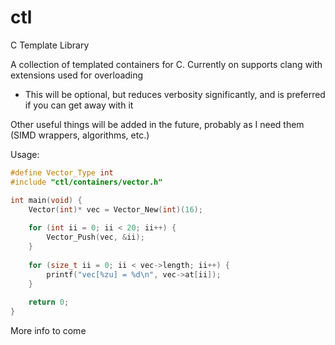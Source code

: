 # ctl
C Template Library

A collection of templated containers for C. Currently on supports clang with extensions used for overloading
* This will be optional, but reduces verbosity significantly, and is preferred if you can get away with it

Other useful things will be added in the future, probably as I need them (SIMD wrappers, algorithms, etc.)

Usage:
```C
#define Vector_Type int
#include "ctl/containers/vector.h"

int main(void) {
    Vector(int)* vec = Vector_New(int)(16);
    
    for (int ii = 0; ii < 20; ii++) {
        Vector_Push(vec, &ii);
    }
    
    for (size_t ii = 0; ii < vec->length; ii++) {
    	printf("vec[%zu] = %d\n", vec->at[ii]);
    }
    
    return 0;
}
```

More info to come
